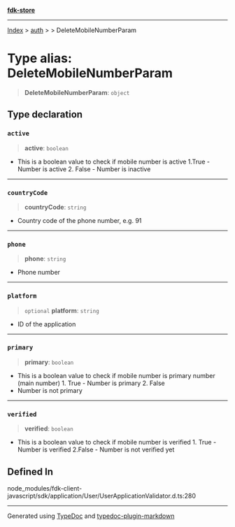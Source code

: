 [**fdk-store**](../../../README.md)
***

[Index](../../../API.md) > [auth](../../README.md) > [<internal>](../README.md) > DeleteMobileNumberParam

# Type alias: DeleteMobileNumberParam

> **DeleteMobileNumberParam**: `object`

## Type declaration

### `active`

> **active**: `boolean`

- This is a boolean value to check if mobile
number is active 1.True - Number is active 2. False - Number is inactive

***

### `countryCode`

> **countryCode**: `string`

- Country code of the phone number, e.g. 91

***

### `phone`

> **phone**: `string`

- Phone number

***

### `platform`

> `optional` **platform**: `string`

- ID of the application

***

### `primary`

> **primary**: `boolean`

- This is a boolean value to check if mobile
number is primary number (main number) 1. True - Number is primary 2. False
- Number is not primary

***

### `verified`

> **verified**: `boolean`

- This is a boolean value to check if mobile
number is verified 1. True - Number is verified 2.False - Number is not verified yet

## Defined In

node\_modules/fdk-client-javascript/sdk/application/User/UserApplicationValidator.d.ts:280

***
Generated using [TypeDoc](https://typedoc.org/) and [typedoc-plugin-markdown](https://www.npmjs.com/package/typedoc-plugin-markdown)
